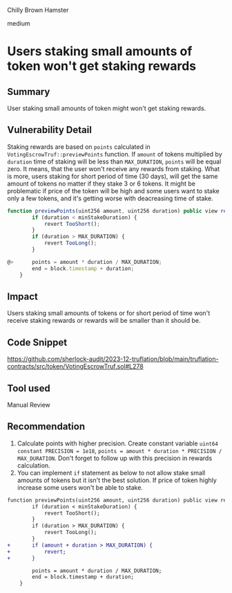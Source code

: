 Chilly Brown Hamster

medium

# Users staking small amounts of token won't get staking rewards

## Summary

User staking small amounts of token might won't get staking rewards.

## Vulnerability Detail

Staking rewards are based on `points` calculated in `VotingEscrowTruf::previewPoints` function. If `amount` of tokens multiplied by `duration` time of staking will be less than `MAX_DURATION`, `points` will be equal zero. It means, that the user won't receive any rewards from staking. What is more, users staking for short period of time (30 days), will get the same amount of tokens no matter if they stake 3 or 6 tokens. It might be problematic if price of the token will be high and some users want to stake only a few tokens, and it's getting worse with deacreasing time of stake.

```javascript
function previewPoints(uint256 amount, uint256 duration) public view returns (uint256 points, uint256 end) {
        if (duration < minStakeDuration) {
            revert TooShort();
        }
        if (duration > MAX_DURATION) {
            revert TooLong();
        }

@>      points = amount * duration / MAX_DURATION;
        end = block.timestamp + duration;
    }
```

## Impact

Users staking small amounts of tokens or for short period of time won't receive staking rewards or rewards will be smaller than it should be.

## Code Snippet

https://github.com/sherlock-audit/2023-12-truflation/blob/main/truflation-contracts/src/token/VotingEscrowTruf.sol#L278

## Tool used

Manual Review

## Recommendation

1. Calculate points with higher precision. Create constant variable `uint64 constant PRECISION = 1e18`, `points = amount * duration * PRECISION / MAX_DURATION`. Don't forget to follow up with this precision in rewards calculation.
2. You can implement `if` statement as below to not allow stake small amounts of tokens but it isn't the best solution. If price of token highly increase some users won't be able to stake.

```diff
function previewPoints(uint256 amount, uint256 duration) public view returns (uint256 points, uint256 end) {
        if (duration < minStakeDuration) {
            revert TooShort();
        }
        if (duration > MAX_DURATION) {
            revert TooLong();
        }
+       if (amount + duration > MAX_DURATION) {
+           revert;
+       }

        points = amount * duration / MAX_DURATION;
        end = block.timestamp + duration;
    }
```
